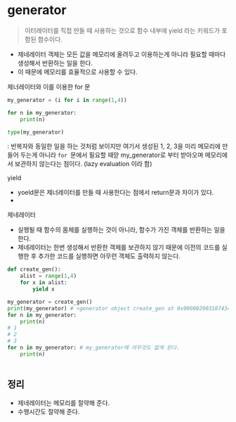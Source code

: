 # generator

> 이터레이터를 직접 만들 때 사용하는 것으로 함수 내부에 yield 라는 키워드가 포함된 함수이다.

* 제네레이터 객체는 모든 값을 메모리에 올려두고 이용하는게 아니라 필요할 때마다 생성해서 반환하는 일을 한다.
* 이 때문에 메모리를 효율적으로 사용할 수 있다.



제너레이터와 이를 이용한 for 문

```python
my_generator = (i for i in range(1,4))

for n in my_generator:
    print(n)

type(my_generator)
```

: 반복자와 동일한 일을 하는 것처럼 보이지만 여기서 생성된 1, 2, 3을 미리 메모리에 만들어 두는게 아니라 `for `문에서 필요할 때맏 my_generator로 부터 받아오며 메모리에서 보관하지 않는다는 점이다. (lazy evaluation 이라 함)



yield

* yoeld문은 제너레이터를 만들 때 사용한다는 점에서 return문과 차이가 있다.
* 



제네레이터

* 실행될 때 함수의 몸체를 실행하는 것이 아니라, 함수가 가진 객체를 반환하는 일을 한다.
* 제네레이터는 한번 생성해서 반환한 객체를 보관하지 않기 때문에 이전의 코드를 실행한 후 추가한 코드를 실행하면 아무런 객체도 출력하지 않는다.

```python
def create_gen():
    alist = range(1,4)
    for x in alist:
        yield x

my_generator = create_gen()
print(my_generator) # <generator object create_gen at 0x0000029031074348>
for n in my_generator:
    print(n)
# 1
# 2
# 3
for n in my_generator: # my_generator에 아무것도 없게 된다.
    print(n)
    
```



## 정리

* 제네레이터는 메모리를 절약해 준다.
* 수행시간도 절약해 준다.